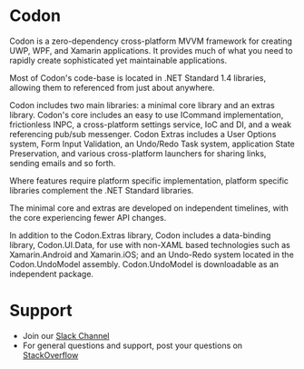 # Codon
Codon is a zero-dependency cross-platform MVVM framework 
for creating UWP, WPF, and Xamarin applications. 
It provides much of what you need to rapidly create sophisticated 
yet maintainable applications. 

Most of Codon's code-base is located in .NET Standard 1.4 libraries, 
allowing them to referenced from just about anywhere.

Codon includes two main libraries: a minimal core library and an extras library.
Codon's core includes an easy to use ICommand implementation, frictionless INPC, a cross-platform settings service, IoC and DI, and a weak referencing pub/sub messenger. 
Codon Extras includes a User Options system, Form Input Validation, an Undo/Redo Task system, application State Preservation, and various cross-platform launchers for sharing links, sending emails and so forth.

Where features require platform specific implementation, 
platform specific libraries complement the .NET Standard libraries.

The minimal core and extras are developed on independent timelines, 
with the core experiencing fewer API changes.

In addition to the Codon.Extras library, 
Codon includes a data-binding library, Codon.UI.Data, 
for use with non-XAML based technologies such as Xamarin.Android and Xamarin.iOS;
and an Undo-Redo system located in the Codon.UndoModel assembly.
Codon.UndoModel is downloadable as an independent package.

# Support
- Join our [Slack Channel](https://codonfx.slack.com)
- For general questions and support, post your questions on [StackOverflow](http://stackoverflow.com/questions/tagged/codon)
